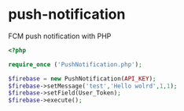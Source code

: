 # push-notification
FCM push notification with PHP
```php
<?php

require_once ('PushNotification.php');

$firebase = new PushNotification(API_KEY);
$firebase->setMessage('test','Hello wolrd',1,1);
$firebase->setField(User_Token);
$firebase->execute();
```
